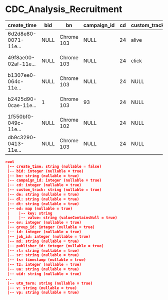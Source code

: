 # CDC_Analysis_Recruitment


|create_time|bid|bn|campaign_id|cd|custom_track|de|dl|dt|ed|ev|group_id|id|job_id|md|publisher_id|rl|sr|ts|tz|ua|uid|utm_campaign|utm_content|utm_medium|utm_source|utm_term|v|vp|
|---|---|---|---|---|---|---|---|---|---|---|---|---|---|---|---|---|---|---|---|---|---|---|---|---|---|---|---|---|
|6d2d8e80-0071-11e...|NULL|Chrome 103|       NULL| 24|       alive|UTF-8|http://localhost:...|CandidatePortal|{publisherId -> 0...|  2|    NULL|NULL|  NULL|TRUE|        NULL|                NULL| 1536x864|2022-07-10 23:57:...|-420|Mozilla/5.0 (Wind...|1-rrc3k5vd-l4o0b4yy|        NULL|       NULL|      NULL|      NULL|    NULL|  1|1018x714|
|49f8ae00-02af-11e...|NULL|Chrome 103|       NULL| 24|       click|UTF-8|http://129.213.68...|CandidatePortal|{customEvent -> c...|  2|    NULL|NULL|  NULL|TRUE|        NULL|                NULL|1920x1080|2022-07-13 20:25:...| 240|Mozilla/5.0 (Wind...|1-eb7odtp7-l4o6dg83|        NULL|       NULL|      NULL|      NULL|    NULL|  1|1920x961|
|b1307ee0-064c-11e...|NULL|Chrome 103|       NULL| 24|        NULL|UTF-8|http://150.136.2....|CandidatePortal|                  {}|  1|    NULL|NULL|  NULL|TRUE|        NULL|                NULL| 1366x768|2022-07-18 10:49:...|-420|Mozilla/5.0 (Wind...|1-m8tpkuds-l4oxward|        NULL|       NULL|      NULL|      NULL|    NULL|  1|1366x625|
|b2425d90-0cae-11e...|   1|Chrome 103|         93| 24|        NULL|UTF-8|http://fe.dev.got...|CandidatePortal|                  {}|  1|    NULL|NULL|   258|TRUE|           1|                NULL| 1366x768|2022-07-26 13:46:...|-420|Mozilla/5.0 (Wind...|1-kntupfok-l61tduvk|        NULL|       NULL|      NULL|      NULL|    NULL|  1|1366x625|
|1f550bf0-049c-11e...|NULL|Chrome 102|       NULL| 24|        NULL|UTF-8|http://150.136.2....|CandidatePortal|                  {}|  1|    NULL|NULL|  NULL|TRUE|        NULL|                NULL| 1280x649|2022-07-16 07:13:...|   0|Mozilla/5.0 (Wind...|1-06i42ohg-l5n4yjj9|        NULL|       NULL|      NULL|      NULL|    NULL|  1|1280x649|
|db9c3290-0413-11e...|NULL|Chrome 103|       NULL| 24|        NULL|UTF-8|http://129.213.68...|CandidatePortal|                  {}|  1|    NULL|NULL|  NULL|TRUE|        NULL|                NULL|1920x1080|2022-07-15 14:58:...|-420|Mozilla/5.0 (Maci...|1-d605eqrr-l5m5ugxa|        NULL|       NULL|      NULL|      NULL|    NULL|  1|1920x863|

```json
root
 |-- create_time: string (nullable = false)
 |-- bid: integer (nullable = true)
 |-- bn: string (nullable = true)
 |-- campaign_id: integer (nullable = true)
 |-- cd: integer (nullable = true)
 |-- custom_track: string (nullable = true)
 |-- de: string (nullable = true)
 |-- dl: string (nullable = true)
 |-- dt: string (nullable = true)
 |-- ed: map (nullable = true)
 |    |-- key: string
 |    |-- value: string (valueContainsNull = true)
 |-- ev: integer (nullable = true)
 |-- group_id: integer (nullable = true)
 |-- id: integer (nullable = true)
 |-- job_id: integer (nullable = true)
 |-- md: string (nullable = true)
 |-- publisher_id: integer (nullable = true)
 |-- rl: string (nullable = true)
 |-- sr: string (nullable = true)
 |-- ts: timestamp (nullable = true)
 |-- tz: integer (nullable = true)
 |-- ua: string (nullable = true)
 |-- uid: string (nullable = true)
...
 |-- utm_term: string (nullable = true)
 |-- v: string (nullable = true)
 |-- vp: string (nullable = true)
```
